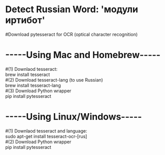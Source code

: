 # Detect Russian Word: 'модули иртибот'
 #Download pytesseract for OCR (optical character recognition)

 # -----Using Mac and Homebrew-----<br/>
 #(1) Downlaod tesseract:<br/>
 	brew install tesseract<br/>
 #(2) Download tesseract-lang (to use Russian)<br/>
 	brew install tesseract-lang<br/>
 #(3) Download Python wrapper<br/>
    pip install pytesseract<br/>

 # -----Using Linux/Windows-----
 #(1) Downlaod tesseract and language:<br/>
    sudo apt-get install tesseract-ocr-[rus]<br/>
 #(2) Download Python wrapper<br/>
    pip install pytesseract<br/>
